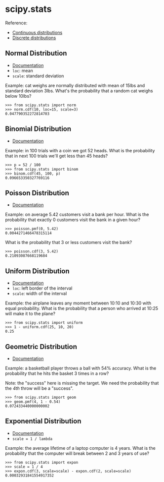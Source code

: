 # scipy.stats

Reference:

 * [Continuous distributions](https://docs.scipy.org/doc/scipy/reference/stats.html#continuous-distributions)
 * [Discrete distributions](https://docs.scipy.org/doc/scipy/reference/stats.html#discrete-distributions)

## Normal Distribution

 * [Documentation](https://docs.scipy.org/doc/scipy/reference/generated/scipy.stats.norm.html)
 * `loc`: mean
 * `scale`: standard deviation

Example: cat weighs are normally distributed with mean of 15lbs and standard
deviation 3lbs. What's the probability that a random cat weighs below 10lbs?

    >>> from scipy.stats import norm
    >>> norm.cdf(10, loc=15, scale=3)
    0.047790352272814703

## Binomial Distribution

 * [Documentation](https://docs.scipy.org/doc/scipy/reference/generated/scipy.stats.binom.html)

Example: in 100 trials with a coin we got 52 heads. What is the probability
that in next 100 trials we'll get less than 45 heads?

    >>> p = 52 / 100
    >>> from scipy.stats import binom
    >>> binom.cdf(45, 100, p)
    0.096653350327769116

## Poisson Distribution

 * [Documentation](https://docs.scipy.org/doc/scipy/reference/generated/scipy.stats.poisson.html)
 
Example: on average 5.42 customers visit a bank per hour. What is the probability that exactly
0 customers visit the bank in a given hour?

    >>> poisson.pmf(0, 5.42)
    0.0044271466478315114

What is the probability that 3 or less customers visit the bank?

    >>> poisson.cdf(3, 5.42)
    0.21093087668119684

## Uniform Distribution

 * [Documentation](https://docs.scipy.org/doc/scipy/reference/generated/scipy.stats.uniform.html)
 * `loc`: left border of the interval
 * `scale`: width of the interval

Example: the airplane leaves any moment between 10:10 and 10:30 with equal
probability. What is the probability that a person who arrived at 10:25 will
make it to the plane?

    >>> from scipy.stats import uniform
    >>> 1 - uniform.cdf(25, 10, 20)
    0.25

## Geometric Distribution
 
 * [Documentation](https://docs.scipy.org/doc/scipy/reference/generated/scipy.stats.geom.html)

Example: a basketball player throws a ball with 54% accuracy. What is the
probability that he hits the basket 3 times in a row?

Note: the "success" here is missing the target. We need the probability that
the *4th* throw will be a "success".

    >>> from scipy.stats import geom
    >>> geom.pmf(4, 1 - 0.54)
    0.072433440000000002

## Exponential Distribution

 * [Documentation](https://docs.scipy.org/doc/scipy/reference/generated/scipy.stats.expon.html)
 * `scale = 1 / lambda`

Example: the average lifetime of a laptop computer is 4 years. What is the
probability that the computer will break between 2 and 3 years of use?

    >>> from scipy.stats import expon
    >>> scale = 1 / 4
    >>> expon.cdf(3, scale=scale) - expon.cdf(2, scale=scale)
    0.00032931841554917352
